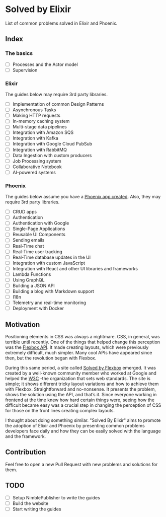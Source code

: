 # Solved by Elixir

List of common problems solved in Elixir and Phoenix.

## Index

### The basics

* [ ] Processes and the Actor model
* [ ] Supervision

### Elixir

The guides below may require 3rd party libraries.

* [ ] Implementation of common Design Patterns
* [ ] Asynchronous Tasks
* [ ] Making HTTP requests
* [ ] In-memory caching system
* [ ] Multi-stage data pipelines
* [ ] Integration with Amazon SQS
* [ ] Integration with Kafka
* [ ] Integration with Google Cloud PubSub
* [ ] Integration with RabbitMQ
* [ ] Data Ingestion with custom producers
* [ ] Job Processing system
* [ ] Collaborative Notebook
* [ ] AI-powered systems

### Phoenix

The guides below assume you have a [Phoenix app created](). Also, they may require 3rd party libraries.

* [ ] CRUD apps
* [ ] Authentication
* [ ] Authentication with Google
* [ ] Single-Page Applications
* [ ] Reusable UI Components
* [ ] Sending emails
* [ ] Real-Time chat
* [ ] Real-Time user tracking
* [ ] Real-Time database updates in the UI
* [ ] Integration with custom JavaScript
* [ ] Integration with React and other UI libraries and frameworks
* [ ] Lambda Functions
* [ ] Using GraphQL
* [ ] Building a JSON API
* [ ] Building a blog with Markdown support
* [ ] I18n
* [ ] Telemetry and real-time monitoring
* [ ] Deployment with Docker

## Motivation

Positioning elements in CSS was always a nightmare. CSS, in general, was terrible until recently. One of the things that helped change this perception was the [Flexbox API](https://developer.mozilla.org/en-US/docs/Learn/CSS/CSS_layout/Flexbox). It made creating layouts, which were previously extremely difficult, much simpler. Many cool APIs have appeared since then, but the revolution began with Flexbox.

During this same period, a site called [Solved by Flexbox](https://philipwalton.github.io/solved-by-flexbox/) emerged. It was created by a well-known community member who worked at Google and helped the [W3C](https://www.w3.org/) -the organization that sets web standards. The site is simple; it shows different tricky layout variations and how to achieve them with Flexbox. Straightforward and no-nonsense. It presents the problem, shows the solution using the API, and that’s it. Since everyone working in frontend at the time knew how hard certain things were, seeing how the difficult became easy was a crucial step in changing the perception of CSS for those on the front lines creating complex layouts.

I thought about doing something similar. "Solved By Elixir" aims to promote the adoption of Elixir and Phoenix by presenting common problems developers face daily and how they can be easily solved with the language and the framework.

## Contribution

Feel free to open a new Pull Request with new problems and solutions for them.

## TODO

* [ ] Setup NimblePublisher to write the guides
* [ ] Build the website
* [ ] Start writing the guides
